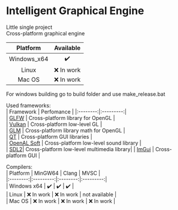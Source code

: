 # Intelligent Graphical Engine
Little single project  
Cross-platform graphical engine  

| Platform | Available |
|:--------:|:---------:|  
| Windows_x64 |:heavy_check_mark:|  
| Linux    | :x: In work |  
| Mac OS   | :x: In work |  

For windows building go to build folder and use make_release.bat

Used frameworks:  
| Framework | Perfomance |
|:--------:|:---------:|  
| [GLFW](https://github.com/glfw/glfw) | Cross-platform library for OpenGL |  
| [Vulkan](https://github.com/KhronosGroup/Vulkan-Hpp) | Cross-platform low-level GL |   
| [GLM](https://github.com/g-truc/glm) | Cross-platform library math for OpenGL |  
| [QT](https://github.com/qt) | Cross-platform GUI libraries |  
| [OpenAL Soft](https://github.com/kcat/openal-soft) | Cross-platform low-level sound library |  
| [SDL2](https://www.libsdl.org/)| Cross-platform low-level multimedia library|
| [ImGui](https://github.com/ocornut/imgui) | Cross-platform GUI |  

Compilers:  
| Platform | MinGW64 | Clang | MVSC |  
|:--------:|:---------:|:--------:|:---------:|  
| Windows x64 | :heavy_check_mark: | :heavy_check_mark: | :heavy_check_mark: |  
| Linux | :x: In work | :x: In work | not available |   
| Mac OS | :x: In work | :x: In work | :x: In work |


